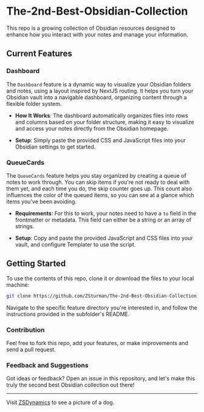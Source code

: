 # The-2nd-Best-Obsidian-Collection

This repo is a growing collection of Obsidian resources designed to enhance how you interact with your notes and manage your information. 

## Current Features

### Dashboard

The `Dashboard` feature is a dynamic way to visualize your Obsidian folders and notes, using a layout inspired by NextJS routing. It helps you turn your Obsidian vault into a navigable dashboard, organizing content through a flexible folder system.

- **How It Works**: The dashboard automatically organizes files into rows and columns based on your folder structure, making it easy to visualize and access your notes directly from the Obsidian homepage.

- **Setup**: Simply paste the provided CSS and JavaScript files into your Obsidian settings to get started.

### QueueCards

The `QueueCards` feature helps you stay organized by creating a queue of notes to work through. You can skip items if you're not ready to deal with them yet, and each time you do, the skip counter goes up. This count also influences the color of the queued items, so you can see at a glance which items you've been avoiding.

- **Requirements**: For this to work, your notes need to have a `to` field in the frontmatter or metadata. This field can either be a string or an array of strings.

- **Setup**: Copy and paste the provided JavaScript and CSS files into your vault, and configure Templater to use the script.

## Getting Started

To use the contents of this repo, clone it or download the files to your local machine:

``` bash
git clone https://github.com/ZSturman/The-2nd-Best-Obsidian-Collection
```

Navigate to the specific feature directory you're interested in, and follow the instructions provided in the subfolder's README.

### Contribution
Feel free to fork this repo, add your features, or make improvements and send a pull request.

### Feedback and Suggestions
Got ideas or feedback? Open an issue in this repository, and let's make this truly the second best Obsidian collection out there!

---

Visit [ZSDynamics](https://www.zsdynamics.com/) to see a picture of a dog. 